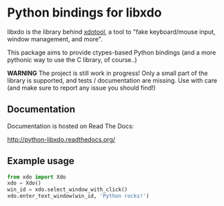 # Python bindings for libxdo

libxdo is the library behind [xdotool](https://github.com/jordansissel/xdotool),
a tool to "fake keyboard/mouse input, window management, and more".

This package aims to provide ctypes-based Python bindings (and a more pythonic
way to use the C library, of course..)


**WARNING** The project is still work in progress!
Only a small part of the library is supported, and tests / documentation are missing.
Use with care (and make sure to report any issue you should find!)


## Documentation

Documentation is hosted on Read The Docs:

http://python-libxdo.readthedocs.org/


## Example usage

```python
from xdo import Xdo
xdo = Xdo()
win_id = xdo.select_window_with_click()
xdo.enter_text_window(win_id, 'Python rocks!')
```
